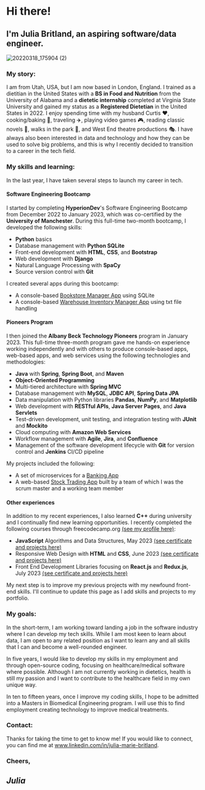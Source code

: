 # Hi there!

## I'm Julia Britland, an aspiring software/data engineer.

![20220318_175904 (2)](https://user-images.githubusercontent.com/120101780/210544258-bf0b0858-2b67-4fd4-88b4-067e0ec8039d.jpg) 

### My story:

I am from Utah, USA, but I am now based in London, England. I trained as a dietitian in the United States with a **BS in Food and Nutrition** from the University of Alabama and a **dietetic internship** completed at Virginia State University and gained my status as a **Registered Dietetian** in the United States in 2022. I enjoy spending time with my husband Curtis ❤️, cooking/baking 🍪, traveling ✈️, playing video games 🎮, reading classic novels 📖, walks in the park 🌳, and West End theatre productions 🎭. I have always also been interested in data and technology and how they can be used to solve big problems, and this is why I recently decided to transition to a career in the tech field.

### My skills and learning:

In the last year, I have taken several steps to launch my career in tech.

#### Software Engineering Bootcamp

I started by completing **HyperionDev**'s Software Engineering Bootcamp from December 2022 to January 2023, which was co-certified by the **University of Manchester**. During this full-time two-month bootcamp, I developed the following skills:
- **Python** basics
- Database management with **Python SQLite**
- Front-end development with **HTML**, **CSS**, and **Bootstrap**
- Web development with **Django**
- Natural Language Processing with **SpaCy**
- Source version control with **Git**

I created several apps during this bootcamp: 
- A console-based [Bookstore Manager App](https://github.com/jmbritland/BookstoreManager) using SQLite
- A console-based [Warehouse Inventory Manager App](https://github.com/jmbritland/finalCapstone) using txt file handling

#### Pioneers Program

I then joined the **Albany Beck Technology Pioneers** program in January 2023. This full-time three-month program gave me hands-on experience working independently and with others to produce console-based apps, web-based apps, and web services using the following technologies and methodologies:
- **Java** with **Spring**, **Spring Boot**, and **Maven**
- **Object-Oriented Programming**
- Multi-tiered architecture with **Spring MVC**
- Database management with **MySQL**, **JDBC API**, **Spring Data JPA**
- Data manipulation with Python libraries **Pandas**, **NumPy**, and **Matplotlib**
- Web development with **RESTful APIs**, **Java Server Pages**, and **Java Servlets**
- Test-driven development, unit testing, and integration testing with **JUnit** and **Mockito**
- Cloud computing with **Amazon Web Services**
- Workflow management with **Agile**, **Jira**, and **Confluence**
- Management of the software development lifecycle with **Git** for version control and **Jenkins** CI/CD pipeline

My projects included the following:
- A set of microservices for a [Banking App](https://github.com/jbritland16/ClassroomExercises/tree/master/banking-application-jbritland16-master)
- A web-based [Stock Trading App](https://github.com/jbritland16/OrderBook) built by a team of which I was the scrum master and a working team member

#### Other experiences

In addition to my recent experiences, I also learned **C++** during university and I continually find new learning opportunities. I recently completed the following courses through freecodecamp.org [(see my profile here)](https://www.freecodecamp.org/jbritland):
- **JavaScript** Algorithms and Data Structures, May 2023 [(see certificate and projects here)](https://www.freecodecamp.org/certification/jbritland/javascript-algorithms-and-data-structures)
- Responsive Web Design with **HTML** and **CSS**, June 2023 [(see certificate and projects here)](https://www.freecodecamp.org/certification/jbritland/responsive-web-design)
- Front End Development Libraries focusing on **React.js** and **Redux.js**, July 2023 [(see certificate and projects here)](https://www.freecodecamp.org/certification/jbritland/front-end-development-libraries)

My next step is to improve my previous projects with my newfound front-end skills. I'll continue to update this page as I add skills and projects to my portfolio.

### My goals:

In the short-term, I am working toward landing a job in the software industry where I can develop my tech skills. While I am most keen to learn about data, I am open to any related position as I want to learn any and all skills that I can and become a well-rounded engineer.

In five years, I would like to develop my skills in my employment and through open-source coding, focusing on healthcare/medical software where possible. Although I am not currently working in dietetics, health is still my passion and I want to contribute to the healthcare field in my own unique way. 

In ten to fifteen years, once I improve my coding skills, I hope to be admitted into a Masters in Biomedical Engineering program. I will use this to find employment creating technology to improve medical treatments. 

### Contact:

Thanks for taking the time to get to know me! If you would like to connect, you can find me at www.linkedin.com/in/julia-marie-britland. 

### Cheers,
## *Julia*
